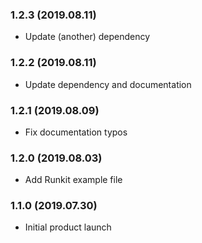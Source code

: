 ### 1.2.3 (2019.08.11)

* Update (another) dependency

### 1.2.2 (2019.08.11)

* Update dependency and documentation

### 1.2.1 (2019.08.09)

* Fix documentation typos

### 1.2.0 (2019.08.03)

* Add Runkit example file

### 1.1.0 (2019.07.30)

* Initial product launch
